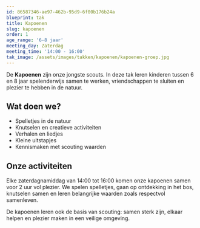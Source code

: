 ```yaml
---
id: 86587346-ae97-462b-95d9-6f00b176b24a
blueprint: tak
title: Kapoenen
slug: kapoenen
order: 1
age_range: '6-8 jaar'
meeting_day: Zaterdag
meeting_time: '14:00 - 16:00'
tak_image: /assets/images/takken/kapoenen/kapoenen-groep.jpg
---
```

De **Kapoenen** zijn onze jongste scouts. In deze tak leren kinderen tussen 6 en 8 jaar spelenderwijs samen te werken, vriendschappen te sluiten en plezier te hebben in de natuur.

## Wat doen we?

- Spelletjes in de natuur
- Knutselen en creatieve activiteiten  
- Verhalen en liedjes
- Kleine uitstapjes
- Kennismaken met scouting waarden

## Onze activiteiten

Elke zaterdagnamiddag van 14:00 tot 16:00 komen onze kapoenen samen voor 2 uur vol plezier. We spelen spelletjes, gaan op ontdekking in het bos, knutselen samen en leren belangrijke waarden zoals respectvol samenleven.

De kapoenen leren ook de basis van scouting: samen sterk zijn, elkaar helpen en plezier maken in een veilige omgeving.
